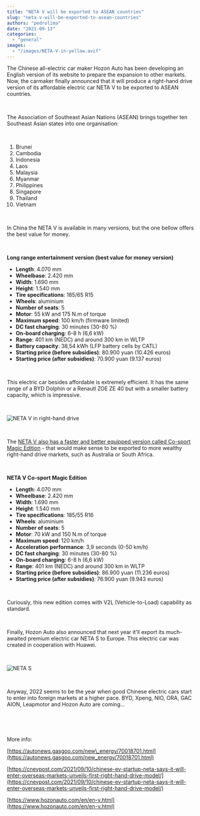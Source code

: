 ```yaml
---
title: "NETA V will be exported to ASEAN countries"
slug: "neta-v-will-be-exported-to-asean-countries"
authors: "pedrolima"
date: "2021-09-13"
categories: 
  - "general"
images: 
  - "/images/NETA-V-in-yellow.avif"
---
```


The Chinese all-electric car maker Hozon Auto has been developing an English version of its website to prepare the expansion to other markets. Now, the carmaker finally announced that it will produce a right-hand drive version of its affordable electric car NETA V to be exported to ASEAN countries.

 

The Association of Southeast Asian Nations (ASEAN) brings together ten Southeast Asian states into one organisation:

 

1. Brunei
2. Cambodia
3. Indonesia
4. Laos
5. Malaysia
6. Myanmar
7. Philippines
8. Singapore
9. Thailand
10. Vietnam

 

In China the NETA V is available in many versions, but the one bellow offers the best value for money.

 

**Long range entertainment version (best value for money version)**

- **Length**: 4.070 mm
- **Wheelbase**: 2.420 mm
- **Width**: 1.690 mm
- **Height**: 1.540 mm
- **Tire specifications**: 185/65 R15
- **Wheels**: aluminium
- **Number of seats**: 5
- **Motor**: 55 kW and 175 N.m of torque
- **Maximum speed**: 100 km/h (firmware limited)
- **DC fast charging**: 30 minutes (30-80 %)
- **On-board charging**: 6-8 h (6,6 kW)
- **Range**: 401 km (NEDC) and around 300 km in WLTP
- **Battery capacity**: 38,54 kWh (LFP battery cells by CATL)
- **Starting price (before subsidies)**: 80.900 yuan (10.426 euros)
- **Starting price (after subsidies)**: 70.900 yuan (9.137 euros)

 

This electric car besides affordable is extremely efficient. It has the same range of a BYD Dolphin or a Renautl ZOE ZE 40 but with a smaller battery capacity, which is impressive.

 

![NETA V in right-hand drive](images/NETA-V-in-right-hand-drive.avif)

 

The [NETA V also has a faster and better equipped version called Co-sport Magic Edition](/2021/06/23/neta-v-co-sport-magic-edition-arrives/) - that would make sense to be exported to more wealthy right-hand drive markets, such as Australia or South Africa.

 

**NETA V Co-sport Magic Edition**

- **Length**: 4.070 mm
- **Wheelbase**: 2.420 mm
- **Width**: 1.690 mm
- **Height**: 1.540 mm
- **Tire specifications**: 185/55 R16
- **Wheels**: aluminium
- **Number of seats**: 5
- **Motor**: 70 kW and 150 N.m of torque
- **Maximum speed**: 120 km/h
- **Acceleration performance**: 3,9 seconds (0-50 km/h)
- **DC fast charging**: 30 minutes (30-80 %)
- **On-board charging**: 6-8 h (6,6 kW)
- **Range**: 401 km (NEDC) and around 300 km in WLTP
- **Starting price (before subsidies)**: 86.900 yuan (11.236 euros)
- **Starting price (after subsidies)**: 76.900 yuan (9.943 euros)

 

Curiously, this new edition comes with V2L (Vehicle-to-Load) capability as standard.

 

Finally, Hozon Auto also announced that next year it'll export its much-awaited premium electric car NETA S to Europe. This electric car was created in cooperation with Huawei.

 

![NETA S](images/NETA-S.avif)

 

Anyway, 2022 seems to be the year when good Chinese electric cars start to enter into foreign markets at a higher pace. BYD, Xpeng, NIO, ORA, GAC AION, Leapmotor and Hozon Auto are coming...

 

 

More info:

[https://autonews.gasgoo.com/new\_energy/70018701.html](https://autonews.gasgoo.com/new_energy/70018701.html)

[https://cnevpost.com/2021/09/10/chinese-ev-startup-neta-says-it-will-enter-overseas-markets-unveils-first-right-hand-drive-model/](https://cnevpost.com/2021/09/10/chinese-ev-startup-neta-says-it-will-enter-overseas-markets-unveils-first-right-hand-drive-model/)

[https://www.hozonauto.com/en/en-v.html](https://www.hozonauto.com/en/en-v.html)
